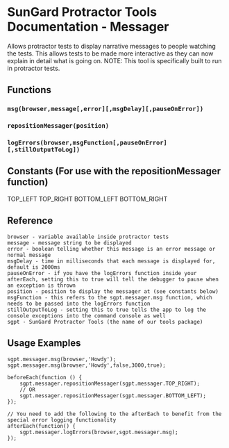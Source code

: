 # SunGard Protractor Tools Documentation - Messager

Allows protractor tests to display narrative messages to people watching the tests.
This allows tests to be made more interactive as they can now explain in detail what is going on.
NOTE: This tool is specifically built to run in protractor tests.

## Functions
### `msg(browser,message[,error][,msgDelay][,pauseOnError])`
### `repositionMessager(position)`
### `logErrors(browser,msgFunction[,pauseOnError][,stillOutputToLog])`

## Constants (For use with the repositionMessager function)
TOP_LEFT
TOP_RIGHT
BOTTOM_LEFT
BOTTOM_RIGHT

## Reference
```
browser - variable available inside protractor tests
message - message string to be displayed
error - boolean telling whether this message is an error message or normal message
msgDelay - time in milliseconds that each message is displayed for, default is 2000ms
pauseOnError - if you have the logErrors function inside your afterEach, setting this to true will tell the debugger to pause when an exception is thrown
position - position to display the messager at (see constants below)
msgFunction - this refers to the sgpt.messager.msg function, which needs to be passed into the logErrors function
stillOutputToLog - setting this to true tells the app to log the console exceptions into the command console as well
sgpt - SunGard Protractor Tools (the name of our tools package)
```

## Usage Examples
```
sgpt.messager.msg(browser,'Howdy');
sgpt.messager.msg(browser,'Howdy',false,3000,true);

beforeEach(function () {
	sgpt.messager.repositionMessager(sgpt.messager.TOP_RIGHT);
	// OR
	sgpt.messager.repositionMessager(sgpt.messager.BOTTOM_LEFT);
});	

// You need to add the following to the afterEach to benefit from the special error logging functionality
afterEach(function() {
	sgpt.messager.logErrors(browser,sgpt.messager.msg);
});
```
